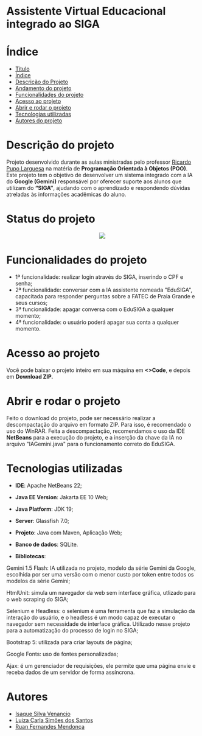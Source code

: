 # Assistente Virtual Educacional integrado ao SIGA

</p>

# Índice 
* [Título](#assistente-virtual-educacional-integrado-ao-siga)
* [Índice](#índice)
* [Descrição do Projeto](#descrição-do-projeto)
* [Andamento do projeto](#status-do-projeto)
* [Funcionalidades do projeto](#funcionalidades-do-projeto)
* [Acesso ao projeto](#acesso-ao-projeto)
* [Abrir e rodar o projeto](#abrir-e-rodar-o-projeto)
* [Tecnologias utilizadas](#tecnologias-utilizadas)
* [Autores do projeto](#autores)


# Descrição do projeto
Projeto desenvolvido durante as aulas ministradas pelo professor [Ricardo Pupo Larguesa](https://github.com/larguesa) na matéria de <b>Programação Orientada à Objetos (POO)</b>.
Este projeto tem o objetivo de desenvolver um sistema integrado com a IA do <b>Google (Gemini)</b> responsável por oferecer suporte aos alunos que utilizam do <b>“SIGA”</b>, ajudando com o aprendizado e respondendo dúvidas atreladas às informações acadêmicas do aluno.

# Status do projeto
<p align="center">
<img loading="lazy" src="https://img.shields.io/badge/STATUS-em_andamento-projeto?style=flat-square&logoColor=white&labelColor=%2366416c&color=%23ee7895"/>

# Funcionalidades do projeto

* 1ª funcionalidade: realizar login através do SIGA, inserindo o CPF e senha;
* 2ª funcionalidade: conversar com a IA assistente nomeada "EduSIGA", capacitada para responder perguntas sobre a FATEC de Praia Grande e seus cursos;
* 3ª funcionalidade: apagar conversa com o EduSIGA a qualquer momento;
* 4ª funcionalidade: o usuário poderá apagar sua conta a qualquer momento.

# Acesso ao projeto
Você pode baixar o projeto inteiro em sua máquina em <b><>Code</b>, e depois em <b>Download ZIP.</b>

# Abrir e rodar o projeto
Feito o download do projeto, pode ser necessário realizar a descompactação do arquivo em formato ZIP. Para isso, é recomendado o uso do WinRAR. 
Feita a descompactação, recomendamos o uso da IDE <b>NetBeans</b> para a execução do projeto, e a inserção da chave da IA no arquivo "IAGemini.java" para o funcionamento correto do EduSIGA.

# Tecnologias utilizadas

* <b>IDE</b>: Apache NetBeans 22;
* <b>Java EE Version</b>: Jakarta EE 10 Web;
* <b>Java Platform</b>: JDK 19;
* <b>Server</b>: Glassfish 7.0;
* <b>Projeto</b>: Java com Maven, Aplicação Web;
* <b>Banco de dados</b>: SQLite.
  
* <b>Bibliotecas</b>:
<p>Gemini 1.5 Flash: IA utilizada no projeto, modelo da série Gemini da Google, escolhida por ser uma versão com o menor custo por token entre todos os modelos da série Gemini;</p>
<p>HtmlUnit: simula um navegador da web sem interface gráfica, utlizado para o web scraping do SIGA;</p>
<p>Selenium e Headless: o selenium é uma ferramenta que faz a simulação da interação do usuário, e o headless é um modo capaz de executar o navegador sem necessidade de interface gráfica. Utilizado nesse projeto para a automatização do processo de login no SIGA;</p>
<p>Bootstrap 5: utilizada para criar layouts de página;</p>
<p>Google Fonts: uso de fontes personalizadas;</p>
<p>Ajax: é um gerenciador de requisições, ele permite que uma página envie e receba dados de um servidor de forma assíncrona.</p>

# Autores
* [Isaque Silva Venancio](https://github.com/isaquesv)
* [Luiza Carla Simões dos Santos](https://github.com/luiza-carla)
* [Ruan Fernandes Mendonça](https://github.com/ruann-fernandess)
